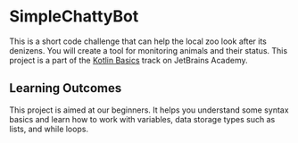 # SimpleChattyBot
This is a short code challenge that can help the local zoo look after its denizens. You will create a tool for monitoring animals and their status.
This project is a part of the [Kotlin Basics](https://hyperskill.org/tracks/18) track on JetBrains Academy.

## Learning Outcomes
This project is aimed at our beginners. It helps you understand some syntax basics and learn how to work with variables, data storage types such as lists, and while loops.

